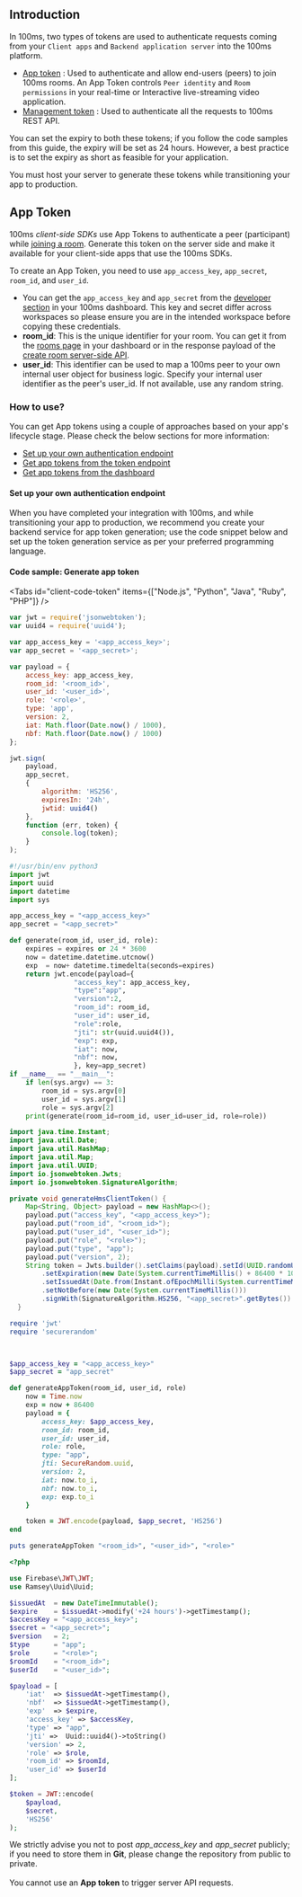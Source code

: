 ## Introduction

In 100ms, two types of tokens are used to authenticate requests coming from your `Client apps` and `Backend application server` into the 100ms platform.

-   [App token](#app-token) : Used to authenticate and allow end-users (peers) to join 100ms rooms. An App Token controls `Peer identity` and `Room permissions` in your real-time or Interactive live-streaming video application.
-   [Management token](#management-token) : Used to authenticate all the requests to 100ms REST API.

You can set the expiry to both these tokens; if you follow the code samples from this guide, the expiry will be set as 24 hours. However, a best practice is to set the expiry as short as feasible for your application.

You must host your server to generate these tokens while transitioning your app to production.

## App Token

100ms _client-side SDKs_ use App Tokens to authenticate a peer (participant) while [joining a room](./../features/join). Generate this token on the server side and make it available for your client-side apps that use the 100ms SDKs.

To create an App Token, you need to use `app_access_key`, `app_secret`, `room_id`, and `user_id`.

-   You can get the `app_access_key` and `app_secret` from the [developer section](https://dashboard.100ms.live/developer) in your 100ms dashboard. This key and secret differ across workspaces so please ensure you are in the intended workspace before copying these credentials.
-   **room_id**: This is the unique identifier for your room. You can get it from the [rooms page](https://dashboard.100ms.live/rooms) in your dashboard or in the response payload of the [create room server-side API](/docs/server-side/v2/Rooms/create-via-api).
-   **user_id**: This identifier can be used to map a 100ms peer to your own internal user object for business logic. Specify your internal user identifier as the peer's user_id. If not available, use any random string.

### How to use?

You can get App tokens using a couple of approaches based on your app's lifecycle stage. Please check the below sections for more information:

-   [Set up your own authentication endpoint](./../foundation/security-and-tokens#set-up-your-own-authentication-endpoint)
-   [Get app tokens from the token endpoint](./../foundation/security-and-tokens#get-app-tokens-from-the-token-endpoint)
-   [Get app tokens from the dashboard](./../foundation/security-and-tokens#get-app-tokens-from-the-dashboard)

#### Set up your own authentication endpoint

When you have completed your integration with 100ms, and while transitioning your app to production, we recommend you create your backend service for app token generation; use the code snippet below and set up the token generation service as per your preferred programming language.

#### Code sample: Generate app token

<Tabs id="client-code-token" items={["Node.js", "Python", "Java", "Ruby", "PHP"]} />

<Tab id='client-code-token-0'>

```javascript
var jwt = require('jsonwebtoken');
var uuid4 = require('uuid4');

var app_access_key = '<app_access_key>';
var app_secret = '<app_secret>';

var payload = {
    access_key: app_access_key,
    room_id: '<room_id>',
    user_id: '<user_id>',
    role: '<role>',
    type: 'app',
    version: 2,
    iat: Math.floor(Date.now() / 1000),
    nbf: Math.floor(Date.now() / 1000)
};

jwt.sign(
    payload,
    app_secret,
    {
        algorithm: 'HS256',
        expiresIn: '24h',
        jwtid: uuid4()
    },
    function (err, token) {
        console.log(token);
    }
);
```

</Tab>

<Tab id='client-code-token-1'>

```python
#!/usr/bin/env python3
import jwt
import uuid
import datetime
import sys

app_access_key = "<app_access_key>"
app_secret = "<app_secret>"

def generate(room_id, user_id, role):
    expires = expires or 24 * 3600
    now = datetime.datetime.utcnow()
    exp  = now+ datetime.timedelta(seconds=expires)
    return jwt.encode(payload={
                "access_key": app_access_key,
                "type":"app",
                "version":2,
                "room_id": room_id,
                "user_id": user_id,
                "role":role,
                "jti": str(uuid.uuid4()),
                "exp": exp,
                "iat": now,
                "nbf": now,
                }, key=app_secret)
if __name__ == "__main__":
    if len(sys.argv) == 3:
        room_id = sys.argv[0]
        user_id = sys.argv[1]
        role = sys.argv[2]
    print(generate(room_id=room_id, user_id=user_id, role=role))
```

</Tab>

<Tab id='client-code-token-2'  >

```java
import java.time.Instant;
import java.util.Date;
import java.util.HashMap;
import java.util.Map;
import java.util.UUID;
import io.jsonwebtoken.Jwts;
import io.jsonwebtoken.SignatureAlgorithm;

private void generateHmsClientToken() {
    Map<String, Object> payload = new HashMap<>();
    payload.put("access_key", "<app_access_key>");
    payload.put("room_id", "<room_id>");
    payload.put("user_id", "<user_id>");
    payload.put("role", "<role>");
    payload.put("type", "app");
    payload.put("version", 2);
    String token = Jwts.builder().setClaims(payload).setId(UUID.randomUUID().toString())
        .setExpiration(new Date(System.currentTimeMillis() + 86400 * 1000))
        .setIssuedAt(Date.from(Instant.ofEpochMilli(System.currentTimeMillis() - 60000)))
        .setNotBefore(new Date(System.currentTimeMillis()))
        .signWith(SignatureAlgorithm.HS256, "<app_secret>".getBytes()).compact();
  }
```

</Tab>

<Tab id='client-code-token-3'  >

```ruby
require 'jwt'
require 'securerandom'



$app_access_key = "<app_access_key>"
$app_secret = "app_secret"

def generateAppToken(room_id, user_id, role)
    now = Time.now
    exp = now + 86400
    payload = {
        access_key: $app_access_key,
        room_id: room_id,
        user_id: user_id,
        role: role,
        type: "app",
        jti: SecureRandom.uuid,
        version: 2,
        iat: now.to_i,
        nbf: now.to_i,
        exp: exp.to_i
    }

    token = JWT.encode(payload, $app_secret, 'HS256')
end

puts generateAppToken "<room_id>", "<user_id>", "<role>"

```

</Tab>

<Tab id='client-code-token-4'>

```php
<?php

use Firebase\JWT\JWT;
use Ramsey\Uuid\Uuid;

$issuedAt  = new DateTimeImmutable();
$expire    = $issuedAt->modify('+24 hours')->getTimestamp();
$accessKey = "<app_access_key>";
$secret = "<app_secret>";
$version   = 2;
$type      = "app";
$role      = "<role>";
$roomId    = "<room_id>";
$userId    = "<user_id>";

$payload = [
    'iat'  => $issuedAt->getTimestamp(),
    'nbf'  => $issuedAt->getTimestamp(),
    'exp'  => $expire,
    'access_key' => $accessKey,
    'type' => "app",
    'jti' =>  Uuid::uuid4()->toString()
    'version' => 2,
    'role' => $role,
    'room_id' => $roomId,
    'user_id' => $userId
];

$token = JWT::encode(
    $payload,
    $secret,
    'HS256'
);
```

</Tab>

<Note type="warning">
    We strictly advise you not to post <i>app_access_key</i> and <i>app_secret</i> publicly; if you
    need to store them in <strong>Git</strong>, please change the repository from public to private.
    <br />
    <br /> You cannot use an <strong>App token</strong> to trigger server API requests.
</Note>
